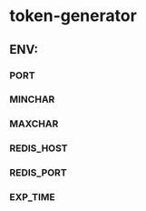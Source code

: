 # token-generator

## ENV:
### PORT
### MINCHAR
### MAXCHAR
### REDIS_HOST
### REDIS_PORT
### EXP_TIME